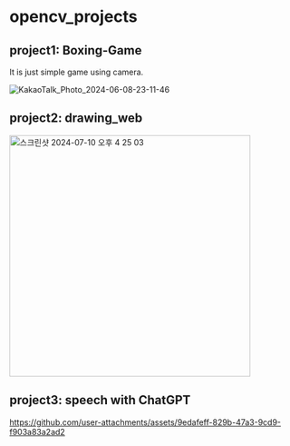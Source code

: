 # opencv_projects
## project1: Boxing-Game

It is just simple game using camera.  

![KakaoTalk_Photo_2024-06-08-23-11-46](https://github.com/jung0228/Boxing-Game/assets/86190997/a2b8332e-a83c-4046-aa13-fe9583769bc3)

## project2: drawing_web
<img width="425" alt="스크린샷 2024-07-10 오후 4 25 03" src="https://github.com/user-attachments/assets/ccc2800b-8f95-4d31-9c40-92f8cb98b311">

## project3: speech with ChatGPT
https://github.com/user-attachments/assets/9edafeff-829b-47a3-9cd9-f903a83a2ad2


